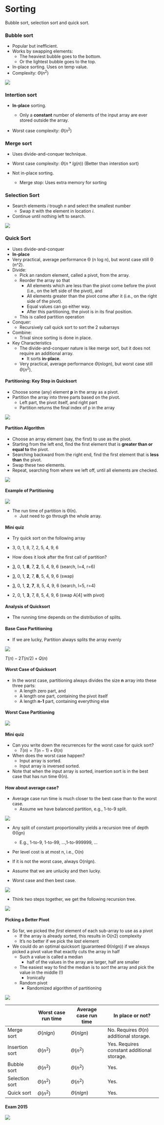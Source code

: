 # Sorting

Bubble sort, selection sort and quick sort.

### Bubble sort

- Popular but inefficient.
- Works by swapping elements:
  - The heaviest bubble goes to the bottom.
  - Or the lightest bubble goes to the top.
- In-place sorting. Uses on temp value.
- Complexity: $\Theta(n^2)$

![](.\img\24.png)

### Intertion sort

- **In-place** sorting.
  - Only a **constant** number of elements of the input array are ever stored outside the array.

- Worst case complexity: $\Theta(n^2)$

### Merge sort

- Uses divide-and-conquer technique.

- Worst case complexity: $\Theta(n*lg(n))$ (Better than interstion sort)
- Not in-place sorting.
  - Merge stop: Uses extra memory for sorting

### Selection Sort

- Search elements *i* trough *n* and select the smallest number
  - Swap it with the element in location *i*.
- Continue until nothing left to search.

![](.\img\25.png)

### Quick Sort

- Uses divide-and-conquer
- **In-place**
- Very practical, average performance Θ (n log n), but worst case still Θ (n^2).
- Divide:
  - Pick an random element, called a pivot, from the array.
  - Reorder the array so that
    - All elements which are less than the pivot come before the pivot (i.e., on the left side of the pivot), and 
    - All elements greater than the pivot come after it (i.e., on the right side of the pivot). 
    - Equal values can go either way.
    - After this partitioning, the pivot is in its final position. 
  - This is called partition operation
- Conquer: 
  - Recursively call quick sort to sort the 2 subarrays
- Combine:
  - Trival since sorting is done in place.
- Key Characteristics
  - The divide-and-conquer nature is like merge sort, but it does not require an additional array.
    - It sorts **in-place**.
  - Very practical, average performance $\Theta(nlogn)$, but worst case still $\Theta(n^2)$.

#### Partitioning: Key Step in Quicksort

- Choose some (any) element **p** in the array as a pivot.
- Partition the array into three parts based on the pivot.
  - Left part, the pivot itself, and right part
  - Partition returns the final index of p in the array

![](.\img\96.png)

#### Partition Algorithm

- Choose an array element (say, the first) to use as the pivot.
- Starting from the left end, find the first element that is **greater than or equal to** the pivot.
- Searching backward from the right end, find the first element that is **less than** the pivot.
- Swap these two elements.
- Repeat, searching from where we left off, until all elements are checked.

![](.\img\97.png)

#### Example of Partitioning

![](.\img\98.png)

- The run time of partition is Θ(n).
  - Just need to go through the whole array.

#### Mini quiz

- Try quick sort on the following array
- 3, 0, 1, 8, 7, 2, 5, 4, 9, 6



- How does it look after the first call of partition?
- <u>3</u>, 0, 1, **8**, 7, **2**, 5, 4, 9, 6 (search, l=4, r=6)
- <u>3</u>, 0, 1, **2**, 7, **8**, 5, 4, 9, 6 (swap)
- <u>3</u>, 0, 1, **2**, **7**, 8, 5, 4, 9, 6 (search, l=5, r=4)
- 2, 0, 1, **3**, 7, 8, 5, 4, 9, 6 (swap A[4] with pivot)

#### Analysis of Quicksort

- The running time depends on the distribution of splits.

#### Base Case Partitioning

- If we are lucky, Partition always splits the array evenly

![](.\img\99.png)

$T(n)-2T(n/2)+Q(n)$

#### Worst Case of Quicksort

- In the worst case, partitioning always divides the size **n** array into these three parts:
  - A length zero part, and
  - A length one part, containing the pivot itself
  - A length **n-1** part, containing everything else

#### Worst Case Partitioning

![](.\img\100.png)

#### Mini quiz

- Can you write down the recurrences for the worst case for quick sort?
  - $T(n)=T(n-1)+\Theta(n)$
- When does the worst case happen?
  - Input array is sorted.
  - Input array is inversed sorted.
- Note that when the input array is sorted, insertion sort is in the best case that has run time Θ(n).

#### How about average case?

- Average case run time is much closer to the best case than to the worst case. 
  - Assume we have balanced partition, e.g., 1-to-9 split.

![](.\img\101.png)

- Any split of constant proportionality yields a recursion tree of depth Θ(lgn)
  - E.g., 1-to-9, 1-to-99, …,1-to-999999, … 
- Per level cost is at most n, i.e., O(n)
- If it is not the worst case, always O(nlgn).

- Assume that we are unlucky and then lucky. 
- Worst case and then best case.

![](.\img\102.png)

- Think two steps together, we get the following recursion tree. 

![](.\img\103.png)

#### Picking a Better Pivot

- So far, we picked the *first* element of each sub-array to use as a pivot
  - If the array is already sorted, this results in O(n2) complexity
  - It’s no better if we pick the *last* element
- We could do an optimal quicksort (guaranteed Θ(nlgn)) if we always picked a pivot value that exactly cuts the array in half
  - Such a value is called a median
    - half of the values in the array are larger, half are smaller
  - The easiest way to find the median is to *sort* the array and pick the value in the middle (!)
    - Ironically
  - Random pivot
    - Randomized algorithm of partitioning

![](.\img\104.png)

|                | Worst case run time | Average case run time | In place or not?                             |
| -------------- | ------------------- | --------------------- | -------------------------------------------- |
| Merge sort     | $\Theta(nlgn)$      | $\Theta(nlgn)$        | No. Requires $\Theta(n)$ additional storage. |
| Insertion sort | $\Theta(n^2)$       | $\Theta(n^2)$         | Yes. Requires constant additional storage.   |
| Bubble sort    | $\Theta(n^2)$       | $\Theta(n^2)$         | Yes.                                         |
| Selection sort | $\Theta(n^2)$       | $\Theta(n^2)$         | Yes.                                         |
| Quick sort     | $\Theta(n^2)$       | $\Theta(nlgn)$        | Yes.                                         |

#### Exam 2015

![](.\img\105.png)